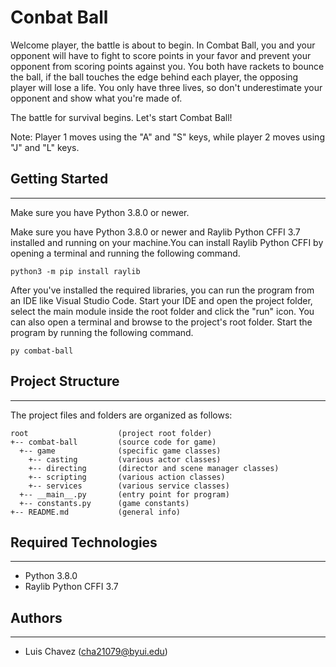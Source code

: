 # Conbat Ball
Welcome player, the battle is about to begin. In Combat Ball, you and your opponent will have to fight to score points in your favor and prevent your opponent from scoring points against you. You both have rackets to bounce the ball, if the ball touches the edge behind each player, the opposing player will lose a life. You only have three lives, so don't underestimate your opponent and show what you're made of.

The battle for survival begins. Let's start Combat Ball!

Note: Player 1 moves using the "A" and "S" keys, while player 2 moves using "J" and "L" keys.

## Getting Started
---
Make sure you have Python 3.8.0 or newer.

Make sure you have Python 3.8.0 or newer and Raylib Python CFFI 3.7 installed and running on your machine.You can install Raylib Python CFFI by opening a terminal and running the following command. 

```
python3 -m pip install raylib
```
After you've installed the required libraries, you can run the program from an IDE like Visual Studio Code. Start your IDE and open the project folder, select the main module inside the root folder and click the "run" icon. You can also open a terminal and browse to the project's root folder. Start the program by running the following command.

```
py combat-ball 
```

## Project Structure
---
The project files and folders are organized as follows:
```
root                    (project root folder)
+-- combat-ball         (source code for game)
  +-- game              (specific game classes)
    +-- casting         (various actor classes)
    +-- directing       (director and scene manager classes)
    +-- scripting       (various action classes)
    +-- services        (various service classes)
  +-- __main__.py       (entry point for program)
  +-- constants.py      (game constants)
+-- README.md           (general info)
```

## Required Technologies
---
* Python 3.8.0
* Raylib Python CFFI 3.7

## Authors
---
* Luis Chavez (cha21079@byui.edu)